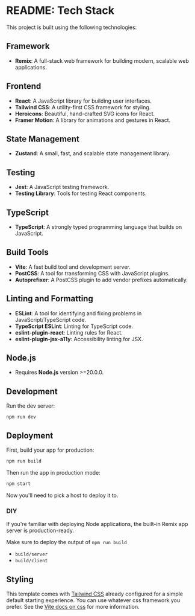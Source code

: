 # README: Tech Stack

This project is built using the following technologies:

## Framework

- **Remix**: A full-stack web framework for building modern, scalable web applications.

## Frontend

- **React**: A JavaScript library for building user interfaces.
- **Tailwind CSS**: A utility-first CSS framework for styling.
- **Heroicons**: Beautiful, hand-crafted SVG icons for React.
- **Framer Motion**: A library for animations and gestures in React.

## State Management

- **Zustand**: A small, fast, and scalable state management library.

## Testing

- **Jest**: A JavaScript testing framework.
- **Testing Library**: Tools for testing React components.

## TypeScript

- **TypeScript**: A strongly typed programming language that builds on JavaScript.

## Build Tools

- **Vite**: A fast build tool and development server.
- **PostCSS**: A tool for transforming CSS with JavaScript plugins.
- **Autoprefixer**: A PostCSS plugin to add vendor prefixes automatically.

## Linting and Formatting

- **ESLint**: A tool for identifying and fixing problems in JavaScript/TypeScript code.
- **TypeScript ESLint**: Linting for TypeScript code.
- **eslint-plugin-react**: Linting rules for React.
- **eslint-plugin-jsx-a11y**: Accessibility linting for JSX.

## Node.js

- Requires **Node.js** version >=20.0.0.

## Development

Run the dev server:

```shellscript
npm run dev
```

## Deployment

First, build your app for production:

```sh
npm run build
```

Then run the app in production mode:

```sh
npm start
```

Now you'll need to pick a host to deploy it to.

### DIY

If you're familiar with deploying Node applications, the built-in Remix app server is production-ready.

Make sure to deploy the output of `npm run build`

- `build/server`
- `build/client`

## Styling

This template comes with [Tailwind CSS](https://tailwindcss.com/) already configured for a simple default starting experience. You can use whatever css framework you prefer. See the [Vite docs on css](https://vitejs.dev/guide/features.html#css) for more information.
